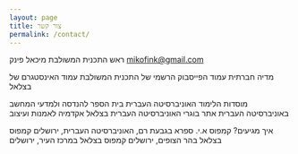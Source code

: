 ```yaml
---
layout: page
title: צור קשר
permalink: /contact/
---
```


ראש התכנית המשולבת
מיכאל פינק mikofink@gmail.com

מדיה חברתית
עמוד הפייסבוק הרשמי של התכנית המשולבת
עמוד האינסטגרם של בצלאל

מוסדות הלימוד
האוניברסיטה העברית
בית הספר להנדסה ולמדעי המחשב באוניברסיטה העברית
אתר בוגרי האוניברסיטה העברית
בצלאל אקדמיה לאמנות ועיצוב

איך מגיעים?
קמפוס א.י. ספרא בגבעת רם, האוניברסיטה העברית, ירושלים
קמפוס בצלאל בהר הצופים, ירושלים
קמפוס בצלאל במרכז העיר, ירושלים

